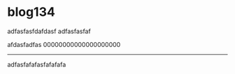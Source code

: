 


# blog134





adfasfasfdafdasf
adfasfasfaf

afdasfadfas
00000000000000000000



******


adfasfafafasfafafafa